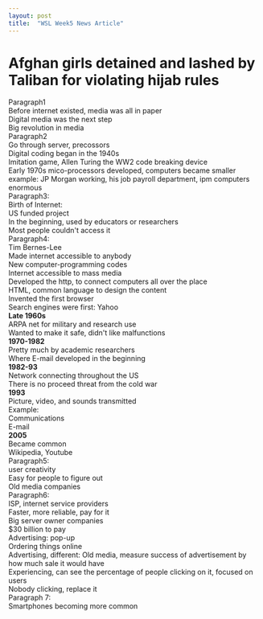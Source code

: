 ```yaml
---
layout: post
title:  "WSL Week5 News Article"
---
```


# Afghan girls detained and lashed by Taliban for violating hijab rules
Paragraph1 <br/>
Before internet existed, media was all in paper <br/>
Digital media was the next step <br/>
Big revolution in media <br/>
Paragraph2 <br/>
Go through server, precossors <br/>
Digital coding began in the 1940s <br/>
Imitation game, Allen Turing the WW2 code breaking device <br/>
Early 1970s mico-processors developed, computers became smaller <br/>
example: JP Morgan working, his job payroll department, ipm computers enormous <br/>
Paragraph3: <br/>
Birth of Internet: <br/>
US funded project <br/>
In the beginning, used by educators or researchers <br/>
Most people couldn't access it <br/>
Paragraph4: <br/>
Tim Bernes-Lee <br/>
Made internet accessible to anybody <br/>
New computer-programming codes <br/>
Internet accessible to mass media <br/>
Developed the http, to connect computers all over the place <br/>
HTML, common language to design the content <br/>
Invented the first browser <br/>
Search engines were first: Yahoo <br/>
**Late 1960s** <br/>
ARPA net for military and research use <br/>
Wanted to make it safe, didn't like malfunctions <br/>
**1970-1982** <br/>
Pretty much by academic researchers <br/>
Where E-mail developed in the beginning <br/>
**1982-93** <br/>
Network connecting throughout the US <br/>
There is no proceed threat from the cold war <br/>
**1993** <br/>
Picture, video, and sounds transmitted <br/>
Example: <br/>
Communications <br/>
E-mail <br/>
**2005** <br/>
Became common <br/>
Wikipedia, Youtube <br/>
Paragraph5: <br/>
user creativity <br/>
Easy for people to figure out <br/>
Old media companies <br/>
Paragraph6: <br/>
ISP, internet service providers <br/>
Faster, more reliable, pay for it <br/>
Big server owner companies <br/>
$30 billion to pay <br/>
Advertising: pop-up <br/>
Ordering things online <br/>
Advertising, different: Old media, measure success of advertisement by how much sale it would have <br/>
Experiencing, can see the percentage of people clicking on it, focused on users <br/>
Nobody clicking, replace it <br/>
Paragraph 7: <br/>
Smartphones becoming more common <br/>
